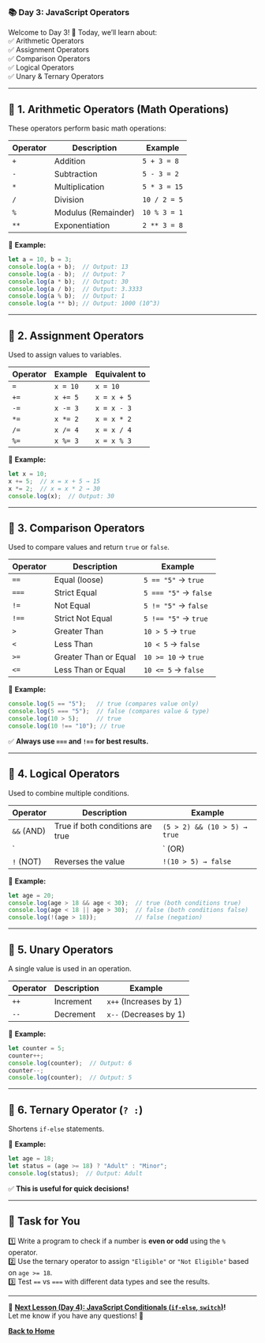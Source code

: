 ### **📚 Day 3: JavaScript Operators**  
Welcome to Day 3! 🎉 Today, we’ll learn about:  
✅ Arithmetic Operators  
✅ Assignment Operators  
✅ Comparison Operators  
✅ Logical Operators  
✅ Unary & Ternary Operators  

---

## **🔹 1. Arithmetic Operators (Math Operations)**
These operators perform basic math operations:  

| Operator | Description | Example |
|----------|------------|---------|
| `+`  | Addition | `5 + 3 = 8` |
| `-`  | Subtraction | `5 - 3 = 2` |
| `*`  | Multiplication | `5 * 3 = 15` |
| `/`  | Division | `10 / 2 = 5` |
| `%`  | Modulus (Remainder) | `10 % 3 = 1` |
| `**` | Exponentiation | `2 ** 3 = 8` |

📌 **Example:**
```js
let a = 10, b = 3;
console.log(a + b);  // Output: 13
console.log(a - b);  // Output: 7
console.log(a * b);  // Output: 30
console.log(a / b);  // Output: 3.3333
console.log(a % b);  // Output: 1
console.log(a ** b); // Output: 1000 (10^3)
```

---

## **🔹 2. Assignment Operators**
Used to assign values to variables.

| Operator | Example | Equivalent to |
|----------|---------|--------------|
| `=`  | `x = 10` | `x = 10` |
| `+=` | `x += 5` | `x = x + 5` |
| `-=` | `x -= 3` | `x = x - 3` |
| `*=` | `x *= 2` | `x = x * 2` |
| `/=` | `x /= 4` | `x = x / 4` |
| `%=` | `x %= 3` | `x = x % 3` |

📌 **Example:**
```js
let x = 10;
x += 5;  // x = x + 5 → 15
x *= 2;  // x = x * 2 → 30
console.log(x);  // Output: 30
```

---

## **🔹 3. Comparison Operators**
Used to compare values and return `true` or `false`.

| Operator | Description | Example |
|----------|------------|---------|
| `==`  | Equal (loose) | `5 == "5"` → `true` |
| `===` | Strict Equal | `5 === "5"` → `false` |
| `!=`  | Not Equal | `5 != "5"` → `false` |
| `!==` | Strict Not Equal | `5 !== "5"` → `true` |
| `>`   | Greater Than | `10 > 5` → `true` |
| `<`   | Less Than | `10 < 5` → `false` |
| `>=`  | Greater Than or Equal | `10 >= 10` → `true` |
| `<=`  | Less Than or Equal | `10 <= 5` → `false` |

📌 **Example:**
```js
console.log(5 == "5");   // true (compares value only)
console.log(5 === "5");  // false (compares value & type)
console.log(10 > 5);     // true
console.log(10 !== "10"); // true
```

✅ **Always use `===` and `!==` for best results.**

---

## **🔹 4. Logical Operators**
Used to combine multiple conditions.

| Operator | Description | Example |
|----------|------------|---------|
| `&&` (AND) | True if both conditions are true | `(5 > 2) && (10 > 5) → true` |
| `||` (OR)  | True if at least one condition is true | `(5 > 2) || (10 < 5) → true` |
| `!`  (NOT) | Reverses the value | `!(10 > 5) → false` |

📌 **Example:**
```js
let age = 20;
console.log(age > 18 && age < 30);  // true (both conditions true)
console.log(age < 18 || age > 30);  // false (both conditions false)
console.log(!(age > 18));           // false (negation)
```

---

## **🔹 5. Unary Operators**
A single value is used in an operation.

| Operator | Description | Example |
|----------|------------|---------|
| `++` | Increment | `x++` (Increases by 1) |
| `--` | Decrement | `x--` (Decreases by 1) |

📌 **Example:**
```js
let counter = 5;
counter++;
console.log(counter);  // Output: 6
counter--;
console.log(counter);  // Output: 5
```

---

## **🔹 6. Ternary Operator (`? :`)**
Shortens `if-else` statements.

📌 **Example:**
```js
let age = 18;
let status = (age >= 18) ? "Adult" : "Minor";
console.log(status);  // Output: Adult
```

✅ **This is useful for quick decisions!**

---

## **📝 Task for You**
1️⃣ Write a program to check if a number is **even or odd** using the `%` operator.  
2️⃣ Use the ternary operator to assign `"Eligible"` or `"Not Eligible"` based on `age >= 18`.  
3️⃣ Test `==` vs `===` with different data types and see the results.  

---

🎯 **[Next Lesson (Day 4): JavaScript Conditionals (`if-else`, `switch`)](../day_4/README.md)!**  
Let me know if you have any questions! 🚀

[**Back to Home**](../../../README.md)